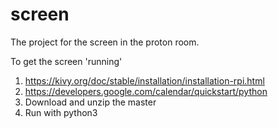# screen
The project for the screen in the proton room.


To get the screen 'running'
1. https://kivy.org/doc/stable/installation/installation-rpi.html
2. https://developers.google.com/calendar/quickstart/python
3. Download and unzip the master
4. Run with python3

